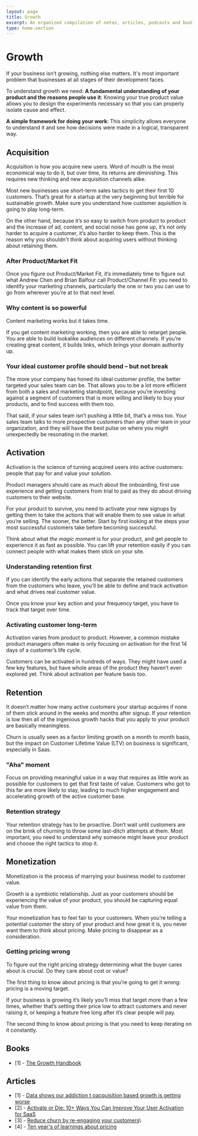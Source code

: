 ```yaml
---
layout: page
title: Growth
excerpt: An organized compilation of notes, articles, podcasts and books.
type: home-section
---
```


# Growth

If your business isn’t growing, nothing else matters. It's most important problem that businesses at all stages of their development faces.

To understand growth we need:
**A fundamental understanding of your product and the reasons people use it**: Knowing your true product value allows you to design the experiments necessary so that you can properly isolate cause and effect.

**A simple framework for doing your work**: This simplicity allows everyone to understand it and see how decisions were made in a logical, transparent way.

## Acquisition

Acquisition is how you acquire new users. Word of mouth is the most economical way to do it, but over time, its returns are diminishing. This requires new thinking and new acquisition channels alike.

Most new businesses use short-term sales tactics to get their first 10 customers. That’s great for a startup at the very beginning but terrible for sustainable growth. Make sure you understand how customer aquisition is going to play long-term.

On the other hand, because it’s so easy to switch from product to product and the increase of ad, content, and social noise has gone up, it’s not only harder to acquire a customer, it’s also harder to keep them. This is the reason why you shouldn't think about acquiring users without thinking about retaining them.

### After Product/Market Fit

Once you figure out Product/Market Fit, it’s immediately time to figure out what Andrew Chen and Brian Balfour call Product/Channel Fit: you need to identify your marketing channels, particularly the one or two you can use to go from wherever you’re at to that next level.

### Why content is so powerful

Content marketing works but it takes time. 

If you get content marketing working, then you are able to retarget people. You are able to build lookalike audiences on different channels. If you’re creating great content, it builds links, which brings your domain authority up.

### Your ideal customer profile should bend – but not break 

The more your company has honed its ideal customer profile, the better targeted your sales team can be. That allows you to be a lot more efficient from both a sales and marketing standpoint, because you’re investing against a segment of customers that is more willing and likely to buy your products, and to find success with them too.

That said, if your sales team isn’t pushing a little bit, that’s a miss too. Your sales team talks to more prospective customers than any other team in your organization, and they will have the best pulse on where you might unexpectedly be resonating in the market.

## Activation

Activation is the science of turning acquired users into active customers: people that pay for and value your solution.

Product managers should care as much about the onboarding, first use experience and getting customers from trial to paid as they do about driving customers to their website.

For your product to survive, you need to activate your new signups by getting them to take the actions that will enable them to see value in what you’re selling. The sooner, the better. Start by first looking at the steps your most successful customers take before becoming successful.

Think about what *the magic moment* is for your product, and get people to experience it as fast as possible. You can lift your retention easily if you can connect people with what makes them stick on your site.

### Understanding retention first

If you can identify the early actions that separate the retained customers from the customers who leave, you’ll be able to define and track activation and what drives real customer value.

Once you know your key action and your frequency target, you have to track that target over time.

### Activating customer long-term

Activation varies from product to product. However, a common mistake product managers often make is only focusing on activation for the first 14 days of a customer’s life cycle.

Customers can be activated in hundreds of ways. They might have used a few key features, but have whole areas of the product they haven’t even explored yet. Think about activation per feature basis too.

## Retention

It doesn’t matter how many active customers your startup acquires if none of them stick around in the weeks and months after signup. If your retention is low then all of the ingenious growth hacks that you apply to your product are basically meaningless. 

Churn is usually seen as a factor limiting growth on a month to month basis, but the impact on Customer Lifetime Value (LTV) on business is significant, especially in Saas.

### "Aha" moment

Focus on providing meaningful value in a way that requires as little work as possible for customers to get that first taste of value. Customers who got to this far are more likely to stay, leading to much higher engagement and accelerating growth of the active customer base.

### Retention strategy

Your retention strategy has to be proactive. Don’t wait until customers are on the brink of churning to throw some last-ditch attempts at them. Most important, you need to understand why someone might leave your product and choose the right tactics to stop it.

## Monetization

Monetization is the process of marrying your business model to customer value.

Growth is a symbiotic relationship. Just as your customers should be experiencing the value of your product, you should be capturing equal value from them.

Your monetization has to feel fair to your customers. When you’re telling a potential customer the story of your product and how great it is, you never want them to think about pricing. Make pricing to disappear as a consideration.

### Getting pricing wrong

To figure out the right pricing strategy determining what the buyer cares about is crucial. Do they care about cost or value?

The first thing to know about pricing is that you’re going to get it wrong: pricing is a moving target.

If your business is growing it’s likely you’ll miss that target more than a few times, whether that’s setting their price low to attract customers and never raising it, or keeping a feature free long after it’s clear people will pay.

The second thing to know about pricing is that you need to keep iterating on it constantly.


## Books
- [1] - [The Growth Handbook](https://www.intercom.com/books/growth-handbook)

## Articles
- [1] - [Data shows our addiction t oacquisition based growth is getting worse](https://www.priceintelligently.com/blog/saas-growth-focused-too-much-on-acquisition)
- [2] - [Activate or Die: 10+ Ways You Can Improve Your User Activation for SaaS](https://500.co/activate-or-die-10-plus-ways-to-improve-user-activation-for-saas-part-2/)
- [3] - [Reduce churn by re-engaging your customers](https://www.intercom.com/blog/churn-retention-and-reengaging-customers/)\
- [4] - [Ten year's of learnings about pricing](https://tomtunguz.com/pricing-summary/)